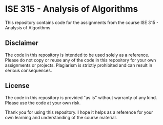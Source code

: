 # ISE 315 - Analysis of Algorithms
This repository contains code for the assignments from the course ISE 315 - Analysis of Algorithms

## Disclaimer
The code in this repository is intended to be used solely as a reference. Please do not copy or reuse any of the code in this repository for your own assignments or projects. Plagiarism is strictly prohibited and can result in serious consequences.

## License
The code in this repository is provided "as is" without warranty of any kind. Please use the code at your own risk.

Thank you for using this repository. I hope it helps as a reference for your own learning and understanding of the course material.
